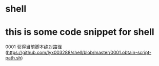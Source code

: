 # shell
this is some code snippet for shell
=============================================================

  0001 获得当前脚本绝对路径(https://github.com/lyx003288/shell/blob/master/0001.obtain-script-path.sh)
